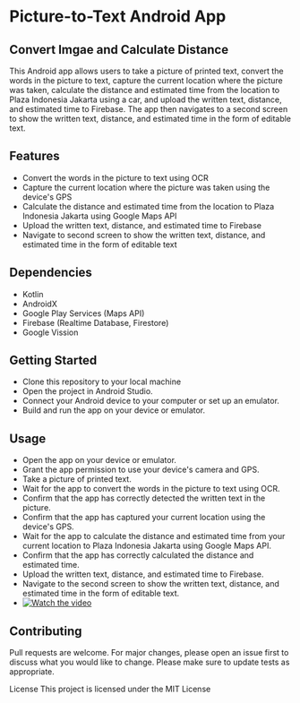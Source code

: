 # Picture-to-Text Android App
## Convert Imgae and Calculate Distance


This Android app allows users to take a picture of printed text, convert the words in the picture to text, capture the current location where the picture was taken, calculate the distance and estimated time from the location to Plaza Indonesia Jakarta using a car, and upload the written text, distance, and estimated time to Firebase. The app then navigates to a second screen to show the written text, distance, and estimated time in the form of editable text.


## Features


- Convert the words in the picture to text using OCR
- Capture the current location where the picture was taken using the device's GPS
- Calculate the distance and estimated time from the location to Plaza Indonesia Jakarta using Google Maps API
- Upload the written text, distance, and estimated time to Firebase
- Navigate to second screen to show the written text, distance, and estimated time in the form of editable text


## Dependencies
- Kotlin
- AndroidX
- Google Play Services (Maps API)
- Firebase (Realtime Database, Firestore)
- Google Vission

## Getting Started
- Clone this repository to your local machine
- Open the project in Android Studio.
- Connect your Android device to your computer or set up an emulator.
- Build and run the app on your device or emulator.


## Usage
- Open the app on your device or emulator.
- Grant the app permission to use your device's camera and GPS.
- Take a picture of printed text.
- Wait for the app to convert the words in the picture to text using OCR.
- Confirm that the app has correctly detected the written text in the picture.
- Confirm that the app has captured your current location using the device's GPS.
- Wait for the app to calculate the distance and estimated time from your current location to Plaza Indonesia Jakarta using Google Maps API.
- Confirm that the app has correctly calculated the distance and estimated time.
- Upload the written text, distance, and estimated time to Firebase.
- Navigate to the second screen to show the written text, distance, and estimated time in the form of editable text.
- [![Watch the video]()](https://github.com/rizalrohmanabdul/PicturetoTextAndroidApp/blob/main/demo/WhatsApp%20Video%202023-02-17%20at%2012.13.53.mp4)


## Contributing
Pull requests are welcome. For major changes, please open an issue first to discuss what you would like to change.
Please make sure to update tests as appropriate.

License
This project is licensed under the MIT License
